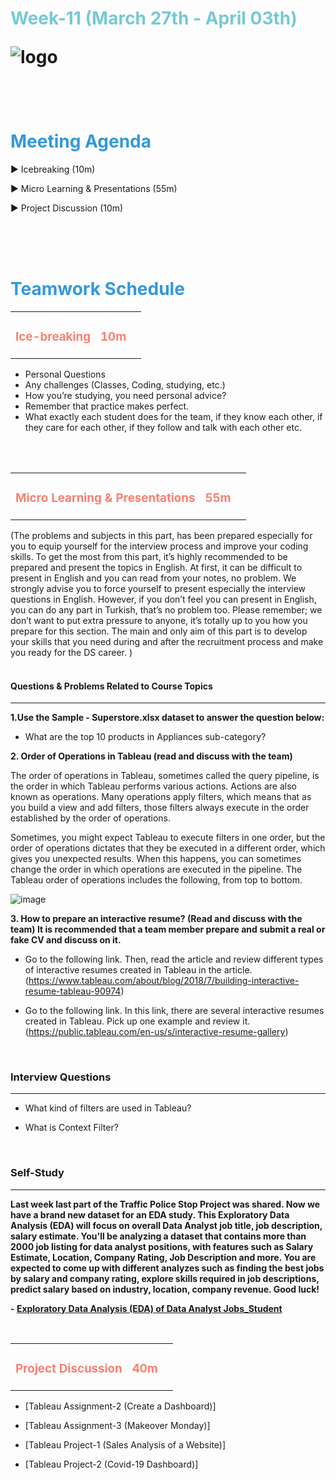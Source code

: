 <h1><strong><span style="color: #77C8D5;">Week-11 (March 27th - April 03th)</strong></span>

![logo](ds_agenda_logo.png)

<br>

<h1><strong><span style="color: #3498DB;">Meeting Agenda</strong></h1></span>

<span class="c16 c30">▶ </span><span
class="c42 c82">Icebreaking (10m)</span><span class="c16 c23"> </span>

<span class="c16 c30">▶ </span><span
class="c42 c82">Micro Learning & Presentations (55m)</span><span class="c46 c42 c48"> </span>

<span class="c30">▶ </span><span class="c46 c48 c42">Project Discussion (10m)</span>

<br>
<br>
<br>

<div style="page-break-after: always;"></div>

<h1><strong><span style="color: #3498DB;">Teamwork Schedule</strong></h1></span>

<table style= "width:100%;">
                <tr>
                <td style="color: #FA8072; text-align:left "><h3><strong><p>Ice-breaking</td>
                <td style="color: #FA8072; text-align:right;"><h3><strong><p>10m</p><td>                </tr>
</table>

- Personal Questions 
- Any challenges (Classes, Coding, studying, etc.) 
- How you’re studying, you need personal advice? 
- Remember that practice makes perfect. 
- What exactly each student does for the team, if they know each other, if they care for each other, if they follow and talk with each other etc. 

<br>
<br>

<table style= "width:100%;">
                <tr>
                <td style="color: #FA8072; text-align:left "><h3><strong><p>Micro Learning & Presentations</td>
                <td style="color: #FA8072; text-align:right;"><h3><strong><p>55m</p><td>                </tr>
</table>
(The problems and subjects in this part, has been prepared especially for you to equip yourself for the interview process and improve your coding skills. To get the most from this part, it’s highly recommended to be prepared and present the topics in English. 
At first, it can be difficult to present in English and you can read from your notes, no problem. We strongly advise you to force yourself to present especially the interview questions in English. However, if you don’t feel you can present in English, you can do any part in Turkish, that’s no problem too. 
Please remember; we don’t want to put extra pressure to anyone, it’s totally up to you how you prepare for this section. The main and only aim of this part is to develop your skills that you need during and after the recruitment process and make you ready for the DS career.
)
<br>
<br>
<h4><strong>Questions & Problems Related to Course Topics</strong></h4>
<hr>

**1.Use the Sample - Superstore.xlsx dataset to answer the question below:**
                  
- What are the top 10 products in Appliances sub-category? 
                  
**2. Order of Operations in Tableau (read and discuss with the team)**
                  
The order of operations in Tableau, sometimes called the query pipeline, is the order in which Tableau performs various actions. Actions are also known as operations. Many operations apply filters, which means that as you build a view and add filters, those filters always execute in the order established by the order of operations.

Sometimes, you might expect Tableau to execute filters in one order, but the order of operations dictates that they be executed in a different order, which gives you unexpected results. When this happens, you can sometimes change the order in which operations are executed in the pipeline. The Tableau order of operations includes the following, from top to bottom.

![image](https://user-images.githubusercontent.com/81585635/158049659-58568cad-3634-490e-9b7a-3fec753c22da.png)
                  
**3. How to prepare an interactive resume? (Read and discuss with the team) It is recommended that a team member prepare and submit a real or fake CV and discuss on it.**
                  
- Go to the following link. Then, read the article and review different types of interactive resumes created in Tableau in the article. (https://www.tableau.com/about/blog/2018/7/building-interactive-resume-tableau-90974)

- Go to the following link. In this link, there are several interactive resumes created in Tableau. Pick up one example and review it.
(https://public.tableau.com/en-us/s/interactive-resume-gallery)                  


                  
<br>
<h3><strong>Interview Questions</strong></h4>
<hr>
 
- What kind of filters are used in Tableau?

- What is Context Filter?
                
 
                  
<br>
<h3><strong>Self-Study</strong></h4>
<hr>

**Last week last part of the Traffic Police Stop Project was shared. Now we have a brand new dataset for an EDA study. This Exploratory Data Analysis (EDA) will focus on overall Data Analyst job title, job description, salary estimate. You'll be analyzing a dataset that contains more than 2000 job listing for data analyst positions, with features such as **Salary Estimate**, **Location**, **Company Rating**, **Job Description** and more. You are expected to come up with different analyzes such as **finding the best jobs by salary and company rating**, **explore skills required in job descriptions**, **predict salary based on industry, location, company revenue**. Good luck!**
                  
**- [Exploratory Data Analysis (EDA) of Data Analyst Jobs_Student](https://github.com/KdrDrn/DS_DE_COHORT-1/blob/main/Week_11/EDA_Data_Analyst_Job_Student.ipynb)**  


                  
<br>
<table style= "width:100%;">
                <tr>
                <td style="color: #FA8072; text-align:left "><h3><strong><p>Project Discussion</td>
                <td style="color: #FA8072; text-align:right;"><h3><strong><p>40m</p><td>                </tr>
                
</table>
                  
- [Tableau Assignment-2 (Create a Dashboard)]

- [Tableau Assignment-3 (Makeover Monday)]
                  
- [Tableau Project-1 (Sales Analysis of a Website)]
                  
- [Tableau Project-2 (Covid-19 Dashboard)]

